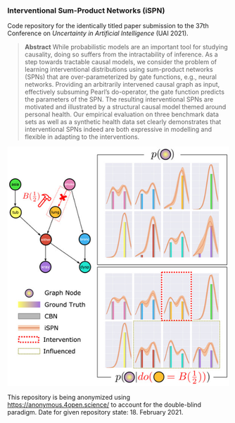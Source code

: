 ### Interventional Sum-Product Networks (iSPN)

Code repository for the identically titled paper submission to the 37th Conference on *Uncertainty in Artificial Intelligence* (UAI 2021).

> **Abstract**
> While probabilistic models are an important tool for studying causality, doing so suffers from the intractability of inference. As a step towards tractable causal models, we consider the problem of learning interventional distributions using sum-product networks (SPNs) that are over-parameterized by gate functions, e.g., neural networks. Providing an arbitrarily intervened causal graph as input, effectively subsuming Pearl’s do-operator, the gate function predicts the parameters of the SPN. The resulting interventional SPNs are motivated and illustrated by a structural causal model themed around personal health. Our empirical evaluation on three benchmark data sets as well as a synthetic health data set clearly demonstrates that interventional SPNs indeed are both expressive in modelling and flexible in adapting to the interventions.

![Try to Click Here if the Motivational Figure is not displaying correctly.](media/Figure_Motivation.jpg)

This repository is being anonymized using https://anonymous.4open.science/ to account for the double-blind paradigm.
Date for given repository state: 18. February 2021.
